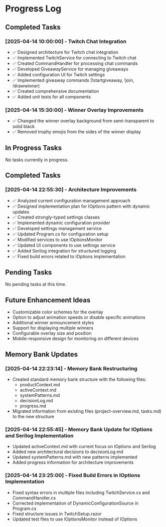 # Progress Log

## Completed Tasks

### [2025-04-14 10:00:00] - Twitch Chat Integration
- ✅ Designed architecture for Twitch chat integration
- ✅ Implemented TwitchService for connecting to Twitch chat
- ✅ Created CommandHandler for processing chat commands
- ✅ Developed GiveawayService for managing giveaways
- ✅ Added configuration UI for Twitch settings
- ✅ Implemented giveaway commands (!startgiveaway, !join, !drawwinner)
- ✅ Created comprehensive documentation
- ✅ Added unit tests for all components

### [2025-04-14 15:30:00] - Winner Overlay Improvements
- ✅ Changed the winner overlay background from semi-transparent to solid black
- ✅ Removed trophy emojis from the sides of the winner display

## In Progress Tasks

No tasks currently in progress.

## Completed Tasks

### [2025-04-14 22:55:30] - Architecture Improvements
- ✅ Analyzed current configuration management approach
- ✅ Designed implementation plan for IOptions pattern with dynamic updates
- ✅ Created strongly-typed settings classes
- ✅ Implemented dynamic configuration provider
- ✅ Developed settings management service
- ✅ Updated Program.cs for configuration setup
- ✅ Modified services to use IOptionsMonitor
- ✅ Updated UI components to use settings service
- ✅ Added Serilog integration for structured logging
- ✅ Fixed build errors related to IOptions implementation

## Pending Tasks

No pending tasks at this time.

## Future Enhancement Ideas

- Customizable color schemes for the overlay
- Option to adjust animation speeds or disable specific animations
- Additional winner announcement styles
- Support for displaying multiple winners
- Configurable overlay size and position
- Mobile-responsive design for monitoring on different devices

## Memory Bank Updates

### [2025-04-14 22:23:14] - Memory Bank Restructuring
- Created standard memory bank structure with the following files:
  - productContext.md
  - activeContext.md
  - systemPatterns.md
  - decisionLog.md
  - progress.md
- Migrated information from existing files (project-overview.md, tasks.md) to the new structure

### [2025-04-14 22:55:45] - Memory Bank Update for IOptions and Serilog Implementation
- Updated activeContext.md with current focus on IOptions and Serilog
- Added new architectural decisions to decisionLog.md
- Updated systemPatterns.md with new patterns implemented
- Added progress information for architecture improvements

### [2025-04-14 23:25:00] - Fixed Build Errors in IOptions Implementation
- Fixed syntax errors in multiple files including TwitchService.cs and CommandHandler.cs
- Corrected implementation of DynamicConfigurationSource in Program.cs
- Fixed structure issues in TwitchSetup.razor
- Updated test files to use IOptionsMonitor instead of IOptions